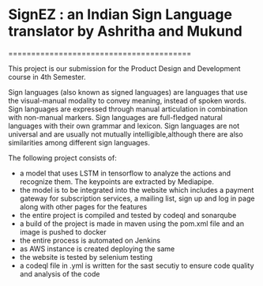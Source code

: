 # SignEZ : an Indian Sign Language translator by Ashritha and Mukund
========================================

This project is our submission for the Product Design and Development course in 4th Semester.

Sign languages (also known as signed languages) are languages that use the visual-manual modality to convey meaning, instead of spoken words. Sign languages are expressed through manual articulation in combination with non-manual markers. Sign languages are full-fledged natural languages with their own grammar and lexicon. Sign languages are not universal and are usually not mutually intelligible,although there are also similarities among different sign languages.

The following project consists of:

- a model that uses LSTM in tensorflow to analyze the actions and recognize them. The keypoints are extracted by Mediapipe.
- the model is to be integrated into the website which includes a payment gateway for subscription services, a mailing list, sign up and log in page along with other pages for the features
- the entire project is compiled and tested by codeql and sonarqube
- a build of the project is made in maven using the pom.xml file and an image is pushed to docker
- the entire process is automated on Jenkins
- as AWS instance is created deploying the same
- the website is tested by selenium testing 
- a codeql file in .yml is written for the sast secutiy to ensure code quality and analysis of the code

